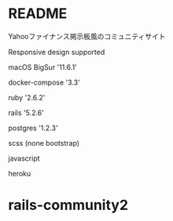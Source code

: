 # README

  Yahooファイナンス掲示板風のコミュニティサイト
  
  Responsive design supported

  macOS BigSur '11.6.1'
  
  docker-compose '3.3'

  ruby '2.6.2'
  
  rails '5.2.6'
  
  postgres '1.2.3'
  
  scss (none bootstrap)
  
  javascript
  
  heroku
  
# rails-community2
